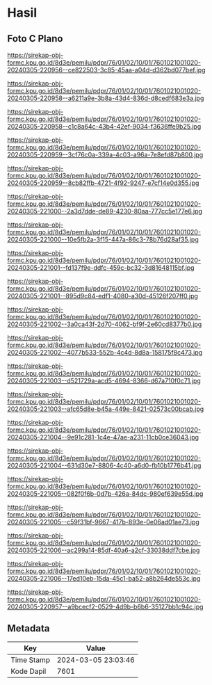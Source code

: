 # Hasil

## Foto C Plano

https://sirekap-obj-formc.kpu.go.id/8d3e/pemilu/pdpr/76/01/02/10/01/7601021001020-20240305-220956--ce822503-3c85-45aa-a04d-d362bd077bef.jpg

https://sirekap-obj-formc.kpu.go.id/8d3e/pemilu/pdpr/76/01/02/10/01/7601021001020-20240305-220958--a6211a9e-3b8a-43d4-836d-d8cedf683e3a.jpg

https://sirekap-obj-formc.kpu.go.id/8d3e/pemilu/pdpr/76/01/02/10/01/7601021001020-20240305-220958--c1c8a64c-43b4-42ef-9034-f3636ffe9b25.jpg

https://sirekap-obj-formc.kpu.go.id/8d3e/pemilu/pdpr/76/01/02/10/01/7601021001020-20240305-220959--3cf76c0a-339a-4c03-a96a-7e8efd87b800.jpg

https://sirekap-obj-formc.kpu.go.id/8d3e/pemilu/pdpr/76/01/02/10/01/7601021001020-20240305-220959--8cb82ffb-4721-4f92-9247-e7cf14e0d355.jpg

https://sirekap-obj-formc.kpu.go.id/8d3e/pemilu/pdpr/76/01/02/10/01/7601021001020-20240305-221000--2a3d7dde-de89-4230-80aa-777cc5e177e6.jpg

https://sirekap-obj-formc.kpu.go.id/8d3e/pemilu/pdpr/76/01/02/10/01/7601021001020-20240305-221000--10e5fb2a-3f15-447a-86c3-78b76d28af35.jpg

https://sirekap-obj-formc.kpu.go.id/8d3e/pemilu/pdpr/76/01/02/10/01/7601021001020-20240305-221001--fd137f9e-ddfc-459c-bc32-3d81648115bf.jpg

https://sirekap-obj-formc.kpu.go.id/8d3e/pemilu/pdpr/76/01/02/10/01/7601021001020-20240305-221001--895d9c84-edf1-4080-a30d-45126f207ff0.jpg

https://sirekap-obj-formc.kpu.go.id/8d3e/pemilu/pdpr/76/01/02/10/01/7601021001020-20240305-221002--3a0ca43f-2d70-4062-bf9f-2e60cd8377b0.jpg

https://sirekap-obj-formc.kpu.go.id/8d3e/pemilu/pdpr/76/01/02/10/01/7601021001020-20240305-221002--4077b533-552b-4c4d-8d8a-158175f8c473.jpg

https://sirekap-obj-formc.kpu.go.id/8d3e/pemilu/pdpr/76/01/02/10/01/7601021001020-20240305-221003--d521729a-acd5-4694-8366-d67a710f0c71.jpg

https://sirekap-obj-formc.kpu.go.id/8d3e/pemilu/pdpr/76/01/02/10/01/7601021001020-20240305-221003--afc65d8e-b45a-449e-8421-02573c00bcab.jpg

https://sirekap-obj-formc.kpu.go.id/8d3e/pemilu/pdpr/76/01/02/10/01/7601021001020-20240305-221004--9e91c281-1c4e-47ae-a231-11cb0ce36043.jpg

https://sirekap-obj-formc.kpu.go.id/8d3e/pemilu/pdpr/76/01/02/10/01/7601021001020-20240305-221004--631d30e7-8806-4c40-a6d0-fb10b1776b41.jpg

https://sirekap-obj-formc.kpu.go.id/8d3e/pemilu/pdpr/76/01/02/10/01/7601021001020-20240305-221005--082f0f6b-0d7b-426a-84dc-980ef639e55d.jpg

https://sirekap-obj-formc.kpu.go.id/8d3e/pemilu/pdpr/76/01/02/10/01/7601021001020-20240305-221005--c59f31bf-9667-417b-893e-0e06ad01ae73.jpg

https://sirekap-obj-formc.kpu.go.id/8d3e/pemilu/pdpr/76/01/02/10/01/7601021001020-20240305-221006--ac299a14-85df-40a6-a2cf-33038ddf7cbe.jpg

https://sirekap-obj-formc.kpu.go.id/8d3e/pemilu/pdpr/76/01/02/10/01/7601021001020-20240305-221006--17ed10eb-15da-45c1-ba52-a8b264de553c.jpg

https://sirekap-obj-formc.kpu.go.id/8d3e/pemilu/pdpr/76/01/02/10/01/7601021001020-20240305-220957--a9bcecf2-0529-4d9b-b6b6-35127bb1c94c.jpg


## Metadata

| Key        | Value               |
| ---------- | ------------------- |
| Time Stamp | 2024-03-05 23:03:46 |
| Kode Dapil | 7601                |



